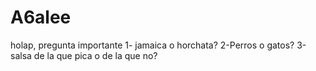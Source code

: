 # A6alee
holap, pregunta importante 
1- jamaica o horchata?
2-Perros o gatos?
3-salsa de la que pica o de la que no? 